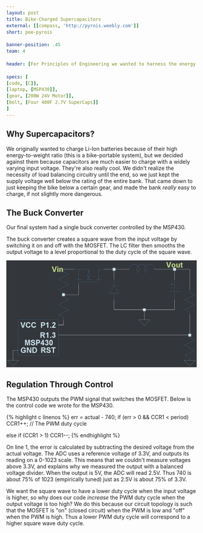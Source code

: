```yaml
---
layout: post
title: Bike-Charged Supercapacitors
external: [[compass, 'http://pyrois.weebly.com']]
short: poe-pyrois

banner-position: .45
team: 4

header: [For Principles of Engineering we wanted to harness the energy of a human pedaling a bike.,'And we wanted to be efficient about it, which meant managing the energy storage ourselves. We also wanted to charge USB devices from whatever energy storage unit we ended up using. None of us knew anything about what building this would involve, so it took us about a month to realize that we wanted to charge a bank of supercapacitors and build a 5V switching regulator.']

specs: [
[code, [C]],
[laptop, [MSP430]],
[gear, [200W 24V Motor]],
[bolt, [Four 400F 2.7V SuperCaps]]
]
---
```


<!-- It was a beautiful regex. I tried. -->
<!-- specs: \[(\n)?(\[(\w.*?,) (\w.*?)\],?(\n)?)* -->

## Why Supercapacitors?
We originally wanted to charge Li-Ion batteries because of their high energy-to-weight ratio (this is a bike-portable system), but we decided against them because capacitors are much easier to charge with a widely varying input voltage. They're also really cool. We didn't realize the necessity of load balancing circuitry until the end, so we just kept the supply voltage well below the rating of the entire bank. That came down to just keeping the bike below a certain gear, and made the bank _really_ easy to charge, if not slightly more dangerous.

## The Buck Converter
Our final system had a single buck converter controlled by the MSP430.

The buck converter creates a square wave from the input voltage by switching it on and off with the MOSFET. The LC filter then smooths the output voltage to a level proportional to the duty cycle of the square wave.

![The most interesting part of the system](/img/poe-pyrois/buck.png)

## Regulation Through Control
The MSP430 outputs the PWM signal that switches the MOSFET. Below is the control code we wrote for the MSP430.

{% highlight c linenos %}
err = actual - 740;
if (err > 0 && CCR1 < period)
	CCR1++; // The PWM duty cycle

else if (CCR1 > 1)
	CCR1--;
{% endhighlight %}

On line 1, the error is calculated by subtracting the desired voltage from the actual voltage. The ADC uses a reference voltage of 3.3V, and outputs its reading on a 0-1023 scale. This means that we couldn't measure voltages above 3.3V, and explains why we measured the output with a balanced voltage divider. When the output is 5V, the ADC will read 2.5V. Thus 740 is about 75% of 1023 (empirically tuned) just as 2.5V is about 75% of 3.3V.

We want the square wave to have a lower duty cycle when the input voltage is higher, so why does our code _increase_ the PWM duty cycle when the output voltage is too high? We do this because our circuit topology is such that the MOSFET is "on" (closed circuit) when the PWM is low and "off" when the PWM is high. Thus a lower PWM duty cycle will correspond to a higher square wave duty cycle.
